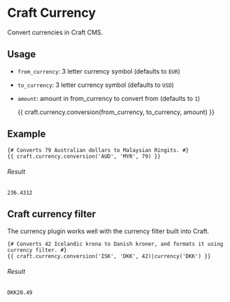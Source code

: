 # Craft Currency

Convert currencies in Craft CMS.

## Usage

* `from_currency`: 3 letter currency symbol (defaults to `EUR`)
* `to_currency`: 3 letter currency symbol (defaults to `USD`)
* `amount`: amount in from_currency to convert from (defaults to `1`)


	{{ craft.currency.conversion(from_currency, to_currency, amount) }}

## Example

	{# Converts 79 Australian dollars to Malaysian Ringits. #}
	{{ craft.currency.conversion('AUD', 'MYR', 79) }}

###### Result

	236.4312

## Craft currency filter

The currency plugin works well with the currency filter built into Craft.

	{# Converts 42 Icelandic krona to Danish kroner, and formats it using currency filter. #}
	{{ craft.currency.conversion('ISK', 'DKK', 42)|currency('DKK') }}

###### Result

	DKK20.49